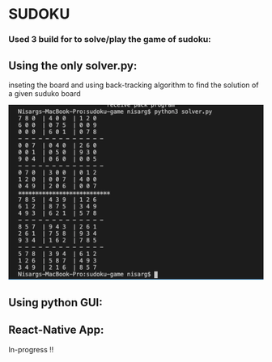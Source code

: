 # SUDOKU 

### Used 3 build for to solve/play the game of sudoku:  

## Using the only solver.py:

inseting the board and using back-tracking algorithm to find the solution of a given suduko board 

![alt text](https://github.com/Nisarg38/sudoku/blob/master/assests/%231.png)



## Using python GUI:



## React-Native App:

In-progress !!
